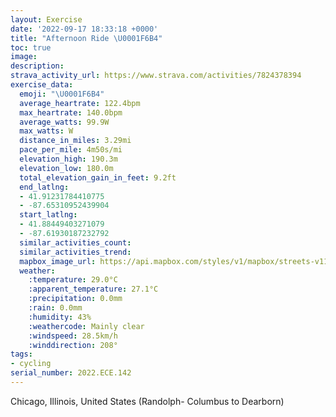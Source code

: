 ```yaml
---
layout: Exercise
date: '2022-09-17 18:33:18 +0000'
title: "Afternoon Ride \U0001F6B4"
toc: true
image:
description:
strava_activity_url: https://www.strava.com/activities/7824378394
exercise_data:
  emoji: "\U0001F6B4"
  average_heartrate: 122.4bpm
  max_heartrate: 140.0bpm
  average_watts: 99.9W
  max_watts: W
  distance_in_miles: 3.29mi
  pace_per_mile: 4m50s/mi
  elevation_high: 190.3m
  elevation_low: 180.0m
  total_elevation_gain_in_feet: 9.2ft
  end_latlng:
  - 41.91231784410775
  - -87.65310952439904
  start_latlng:
  - 41.88449403271079
  - -87.61930187232792
  similar_activities_count:
  similar_activities_trend:
  mapbox_image_url: https://api.mapbox.com/styles/v1/mapbox/streets-v11/static/path-5+787af2-1.0(aqs~FnwxuOAxH%40hDLrF%3FxAAnBIvCEz%40J%7CB%40%7C%40Ef%40IVWZk%40ZgAXy%40JkAQeA_%40m%40Mi%40AWFSPGJI%5EG~%40%40%7CBCNKDoANsAH%7B%40AyBKw%40%40GNARF%60EA%60%40CNODw%40IYFgDPeBIwCC_D%40aEJoBAsAHkEDkCN%5BCQGCE%5DCeDPaCVs%40Bu%40%3FyCSoFC_OPaDAJT%5ExABT%40d%40Cd%40MxAAh%40F%7CFCzBM%60EBzDCfDE~%40Q%7C%40Sh%40c%40v%40iBfCkC%60EgB%60C%7DAhCeAxAmGxJi%40bAe%40hA%5Bh%40uBrCwAvBw%40v%40GRy%40xAaB~B%7DB%60Es%40%60BI%5CAN%40nA),pin-s-s+e5b22e(-87.62248,41.88449),pin-s-f+89ae00(-87.65142999999996,41.911800000000014)/auto/800x800?access_token=pk.eyJ1Ijoiam9zaGJlY2ttYW4iLCJhIjoiY205eWR2aDd1MWZ6djJrbXc4a3M0bWZleiJ9.XiG9OWkNcZk2QzjJbxLB4A
  weather:
    :temperature: 29.0°C
    :apparent_temperature: 27.1°C
    :precipitation: 0.0mm
    :rain: 0.0mm
    :humidity: 43%
    :weathercode: Mainly clear
    :windspeed: 28.5km/h
    :winddirection: 208°
tags:
- cycling
serial_number: 2022.ECE.142
---
```

Chicago, Illinois, United States (Randolph- Columbus to Dearborn)
